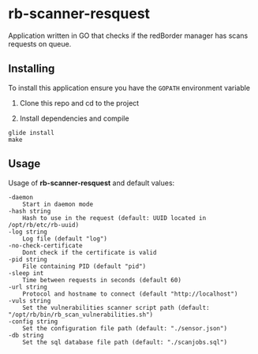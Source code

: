 # rb-scanner-resquest

Application written in GO that checks if the redBorder manager has scans requests on queue.

## Installing

To install this application ensure you have the `GOPATH` environment variable

1. Clone this repo and cd to the project


2. Install dependencies and compile

```
glide install
make
```

## Usage

Usage of **rb-scanner-resquest** and default values:

```
-daemon
  	Start in daemon mode
-hash string
  	Hash to use in the request (default: UUID located in /opt/rb/etc/rb-uuid)
-log string
  	Log file (default "log")
-no-check-certificate
  	Dont check if the certificate is valid
-pid string
  	File containing PID (default "pid")
-sleep int
  	Time between requests in seconds (default 60)
-url string
  	Protocol and hostname to connect (default "http://localhost")
-vuls string
    Set the vulnerabilities scanner script path (default: "/opt/rb/bin/rb_scan_vulnerabilities.sh")
-config string
    Set the configuration file path (default: "./sensor.json")
-db string
    Set the sql database file path (default: "./scanjobs.sql")            	
```
